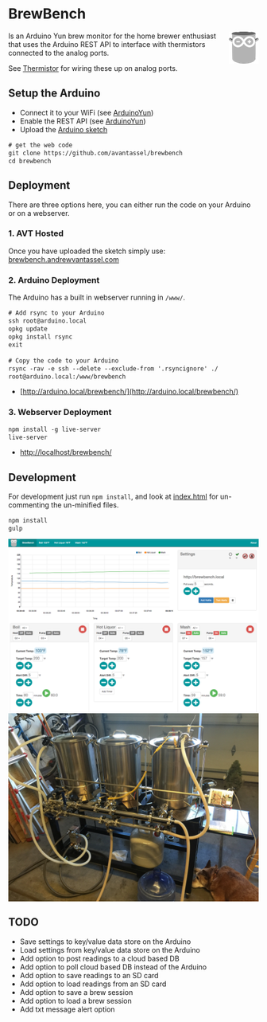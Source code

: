 # BrewBench

<img src="img/brewbench-logo.png?raw=true" alt="BrewBench logo" title="BrewBench" align="right" />

Is an Arduino Yun brew monitor for the home brewer enthusiast that uses the Arduino REST API to interface with thermistors connected to the analog ports.

See [Thermistor](https://learn.adafruit.com/thermistor/using-a-thermistor) for wiring these up on analog ports.

## Setup the Arduino

* Connect it to your WiFi (see [ArduinoYun](https://www.arduino.cc/en/Guide/ArduinoYun#toc14))
* Enable the REST API (see [ArduinoYun](https://www.arduino.cc/en/Guide/ArduinoYun#toc5))
* Upload the [Arduino sketch](arduino/BrewBench/BrewBench.ino)

```
# get the web code
git clone https://github.com/avantassel/brewbench
cd brewbench
```

## Deployment

There are three options here, you can either run the code on your Arduino or on a webserver.

### 1. AVT Hosted

Once you have uploaded the sketch simply use: [brewbench.andrewvantassel.com](http://brewbench.andrewvantassel.com)

### 2. Arduino Deployment

The Arduino has a built in webserver running in ```/www/```.

```
# Add rsync to your Arduino
ssh root@arduino.local
opkg update
opkg install rsync
exit

# Copy the code to your Arduino
rsync -rav -e ssh --delete --exclude-from '.rsyncignore' ./ root@arduino.local:/www/brewbench
```

* [http://arduino.local/brewbench/](http://arduino.local/brewbench/)

### 3.  Webserver Deployment

```
npm install -g live-server
live-server
```

* [http://localhost/brewbench/](http://localhost/brewbench/)

## Development

For development just run ```npm install```, and look at [index.html](index.html) for un-commenting the un-minified files.

```
npm install
gulp
```

<img src="img/screenshot-desktop.png?raw=true" alt="BrewBench screenshot" align="center" />

<img src="img/brewbench-wiredup.jpg?raw=true" alt="BrewBench wired up" align="center" />

## TODO
* Save settings to key/value data store on the Arduino
* Load settings from key/value data store on the Arduino
* Add option to post readings to a cloud based DB
* Add option to poll cloud based DB instead of the Arduino
* Add option to save readings to an SD card
* Add option to load readings from an SD card
* Add option to save a brew session
* Add option to load a brew session
* Add txt message alert option
